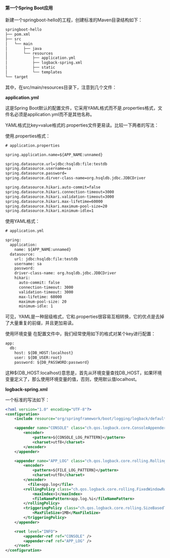 #### 第一个Spring Boot应用

新建一个springboot-hello的工程，创建标准的Maven目录结构如下：
```XML
springboot-hello
├── pom.xml
├── src
│   └── main
│       ├── java
│       └── resources
│           ├── application.yml
│           ├── logback-spring.xml
│           ├── static
│           └── templates
└── target
```

其中，在src/main/resources目录下，注意到几个文件：


**application.yml**


这是Spring Boot默认的配置文件，它采用YAML格式而不是.properties格式，文件名必须是application.yml而不是其他名称。

YAML格式比key=value格式的.properties文件更易读。比较一下两者的写法：

使用.properties格式：

```XML
# application.properties

spring.application.name=${APP_NAME:unnamed}

spring.datasource.url=jdbc:hsqldb:file:testdb
spring.datasource.username=sa
spring.datasource.password=
spring.datasource.dirver-class-name=org.hsqldb.jdbc.JDBCDriver

spring.datasource.hikari.auto-commit=false
spring.datasource.hikari.connection-timeout=3000
spring.datasource.hikari.validation-timeout=3000
spring.datasource.hikari.max-lifetime=60000
spring.datasource.hikari.maximum-pool-size=20
spring.datasource.hikari.minimum-idle=1
```

使用YAML格式：

```xml
# application.yml

spring:
  application:
    name: ${APP_NAME:unnamed}
  datasource:
    url: jdbc:hsqldb:file:testdb
    username: sa
    password:
    driver-class-name: org.hsqldb.jdbc.JDBCDriver
    hikari:
      auto-commit: false
      connection-timeout: 3000
      validation-timeout: 3000
      max-lifetime: 60000
      maximum-pool-size: 20
      minimum-idle: 1
```

可见，YAML是一种层级格式，它和.properties很容易互相转换，它的优点是去掉了大量重复的前缀，并且更加易读。

使用环境变量
在配置文件中，我们经常使用如下的格式对某个key进行配置：

```xml
app:
  db:
    host: ${DB_HOST:localhost}
    user: ${DB_USER:root}
    password: ${DB_PASSWORD:password}
```

这种${DB_HOST:localhost}意思是，首先从环境变量查找DB_HOST，如果环境变量定义了，那么使用环境变量的值，否则，使用默认值localhost。

**logback-spring.xml**

一个标准的写法如下：

```xml
<?xml version="1.0" encoding="UTF-8"?>
<configuration>
    <include resource="org/springframework/boot/logging/logback/defaults.xml" />

    <appender name="CONSOLE" class="ch.qos.logback.core.ConsoleAppender">
        <encoder>
            <pattern>${CONSOLE_LOG_PATTERN}</pattern>
            <charset>utf8</charset>
        </encoder>
    </appender>

    <appender name="APP_LOG" class="ch.qos.logback.core.rolling.RollingFileAppender">
        <encoder>
            <pattern>${FILE_LOG_PATTERN}</pattern>
            <charset>utf8</charset>
        </encoder>
          <file>app.log</file>
        <rollingPolicy class="ch.qos.logback.core.rolling.FixedWindowRollingPolicy">
            <maxIndex>1</maxIndex>
            <fileNamePattern>app.log.%i</fileNamePattern>
        </rollingPolicy>
        <triggeringPolicy class="ch.qos.logback.core.rolling.SizeBasedTriggeringPolicy">
            <MaxFileSize>1MB</MaxFileSize>
        </triggeringPolicy>
    </appender>

    <root level="INFO">
        <appender-ref ref="CONSOLE" />
        <appender-ref ref="APP_LOG" />
    </root>
</configuration>
```






































